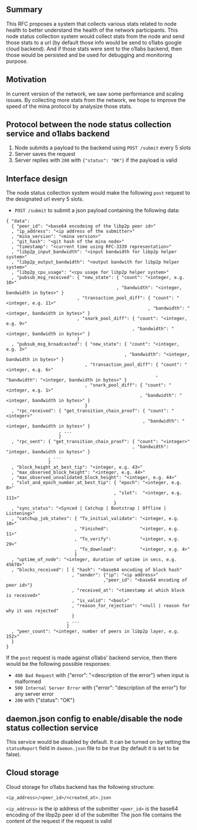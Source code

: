 ## Summary

[summary]: #summary

This RFC proposes a system that collects various stats related to node health to better understand the health of the network participants. This node status collection system would collect stats from the node and send those stats to a url (by default those info would be send to o1labs google cloud backend). And if those stats were sent to the o1labs backend, then those would be persisted and be used for debugging and monitoring purpose.

## Motivation

[motivation]: #motivation

In current version of the network, we saw some performance and scaling issues. By collecting more stats from the network, we hope to improve the speed of the mina protocol by analysize those stats.

## Protocol between the node status collection service and o1labs backend

[protocol]: #protocol

1. Node submits a payload to the backend using `POST /submit` every 5 slots
2. Server saves the request
3. Server replies with `200` with `{"status": "OK"}` if the payload is valid

## Interface design

[interface-design]: #interface-design

The node status collection system would make the following `post` request to the designated url every 5 slots.

* `POST /submit` to submit a json payload containing the following data:

```
{ "data":
  { "peer_id": "<base64 encodeing of the libp2p peer id>"
  , "ip_address": "<ip address of the submitter>"
  , "mina_version": "<mina version>"
  , "git_hash": "<git hash of the mina node>"
  , "timestamp": "<current time using RFC-3339 representation>"
  , "libp2p_input_bandwidth": "<input bandwidth for libp2p helper system>"
  , "libp2p_output_bandwidth": "<output bandwith for libp2p helper system>"
  , "libp2p_cpu_usage": "<cpu usage for libp2p helper system>"
  , "pubsub_msg_received": { "new_state": { "count": "<integer, e.g. 10>"
                                          , "bandwidth": "<integer, bandwidth in bytes>" }
                           , "transaction_pool_diff": { "count": "<integer, e.g. 11>"
                                                      , "bandwidth": "<integer, bandwidth in bytes>" }
                           , "snark_pool_diff": { "count": "<integer, e.g. 9>"
                                                , "bandwidth": "<integer, bandwidth in bytes>" }
                           }
  , "pubsub_msg_broadcasted": { "new_state": { "count": "<integer, e.g. 3>"
                                             , "bandwidth": "<integer, bandwidth in bytes>" }
                              , "transaction_pool_diff": { "count": "<integer, e.g. 6>"
                                                         , "bandwidth": "<integer, bandwidth in bytes>" }
                              , "snark_pool_diff": { "count": "<integer, e.g. 1>"
                                                   , "bandwidth": "<integer, bandwidth in bytes>" }
                              }
  , "rpc_received": { "get_transition_chain_proof": { "count": "<integer>"
                                                    , "bandwidth": "<integer, bandwidth in bytes>" }
                    , ...
                    }
  , "rpc_sent": { "get_transition_chain_proof": { "count": "<integer>"
                                                , "bandwidth": "integer, bandwidth in bytes>" }
                , ...
                }
  , "block_height_at_best_tip": "<integer, e.g. 43>"
  , "max_observed_block_height": "<integer, e.g. 44>"
  , "max_observed_unvalidated_block_height": "<integer, e.g. 44>"
  , "slot_and_epoch_number_at_best_tip": { "epoch": "<integer, e.g. 8>"
                                         , "slot":  "<integer, e.g. 111>"
                                         }
  , "sync_status": "<Synced | Catchup | Bootstrap | Offline | Listening>" 
  , "catchup_job_states": { "To_initial_validate": "<integer, e.g. 10>"
                          , "Finished":            "<integer, e.g. 11>"
                          , "To_verify":           "<integer, e.g. 29>"
                          , "To_download":         "<integer, e.g. 4>"
                          }
  , "uptime_of_node": "<integer, duration of uptime in secs, e.g. 45678>"
  , "blocks_received": [ { "hash": "<base64 encoding of block hash"
                         , "sender": {"ip": "<ip address>"
                                     ,"peer_id": "<base64 encoding of peer id>"}
                         , "received_at": "<timestamp at which block is received>"
                         , "is_valid": "<bool>"
                         , "reason_for_rejection": "<null | reason for why it was rejected"
                         }
                       , ...
                       ]
  , "peer_count": "<integer, number of peers in libp2p layer, e.g. 152>"
  }
}
```

If the `post` request is made against o1labs' backend service, then there would be the following possible responses:
* `400 Bad Request` with {"error": "<description of the error"} when input is malformed
* `500 Internal Server Error` with {"error": "description of the error"} for any server error
* `200` with {"status": "OK"}

## daemon.json config to enable/disable the node status collection service

[daemon.json]: #daemon
This service would be disabled by default. It can be turned on by setting the `statusReport` field in `daemon.json` file to be true (by default it is set to be false).

## Cloud storage

[cloud-storage]: #cloud-storage

Cloud storage for o1labs backend has the following structure:

`<ip_address>/<peer_id>/<created_at>.json`

`<ip_address>` is the ip address of the submitter
`<peer_id>` is the base64 encoding of the libp2p peer id of the submitter
The json file contains the content of the request if the request is valid
